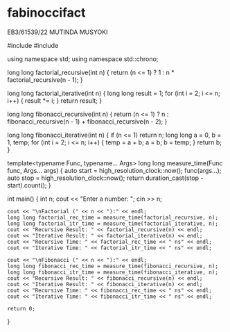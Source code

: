 # fabinoccifact
EB3/61539/22  MUTINDA MUSYOKI

#include <iostream>
#include <chrono>

using namespace std;
using namespace std::chrono;

long long factorial_recursive(int n) {
    return (n <= 1) ? 1 : n * factorial_recursive(n - 1);
}

long long factorial_iterative(int n) {
    long long result = 1;
    for (int i = 2; i <= n; i++) {
        result *= i;
    }
    return result;
}

long long fibonacci_recursive(int n) {
    return (n <= 1) ? n : fibonacci_recursive(n - 1) + fibonacci_recursive(n - 2);
}

long long fibonacci_iterative(int n) {
    if (n <= 1) return n;
    long long a = 0, b = 1, temp;
    for (int i = 2; i <= n; i++) {
        temp = a + b;
        a = b;
        b = temp;
    }
    return b;
}

template<typename Func, typename... Args>
long long measure_time(Func func, Args... args) {
    auto start = high_resolution_clock::now();
    func(args...);
    auto stop = high_resolution_clock::now();
    return duration_cast<nanoseconds>(stop - start).count();
}

int main() {
    int n;
    cout << "Enter a number: ";
    cin >> n;

    cout << "\nFactorial (" << n << "):" << endl;
    long long factorial_rec_time = measure_time(factorial_recursive, n);
    long long factorial_itr_time = measure_time(factorial_iterative, n);
    cout << "Recursive Result: " << factorial_recursive(n) << endl;
    cout << "Iterative Result: " << factorial_iterative(n) << endl;
    cout << "Recursive Time: " << factorial_rec_time << " ns" << endl;
    cout << "Iterative Time: " << factorial_itr_time << " ns" << endl;

    cout << "\nFibonacci (" << n << "):" << endl;
    long long fibonacci_rec_time = measure_time(fibonacci_recursive, n);
    long long fibonacci_itr_time = measure_time(fibonacci_iterative, n);
    cout << "Recursive Result: " << fibonacci_recursive(n) << endl;
    cout << "Iterative Result: " << fibonacci_iterative(n) << endl;
    cout << "Recursive Time: " << fibonacci_rec_time << " ns" << endl;
    cout << "Iterative Time: " << fibonacci_itr_time << " ns" << endl;

    return 0;
}
